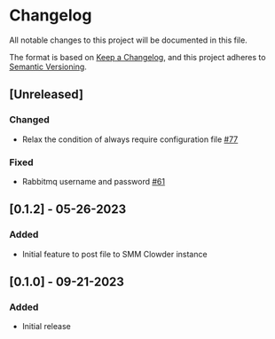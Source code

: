 # Changelog
All notable changes to this project will be documented in this file.

The format is based on [Keep a Changelog](https://keepachangelog.com/en/1.0.0/),
and this project adheres to [Semantic Versioning](https://semver.org/spec/v2.0.0.html).


## [Unreleased]

### Changed
- Relax the condition of always require configuration file [#77](https://github.com/ncsa/standalone-smm-analytics/issues/77)

### Fixed
- Rabbitmq username and password [#61](https://github.com/ncsa/standalone-smm-analytics/issues/90)

## [0.1.2] - 05-26-2023

### Added
- Initial feature to post file to SMM Clowder instance

## [0.1.0] - 09-21-2023

### Added
- Initial release
